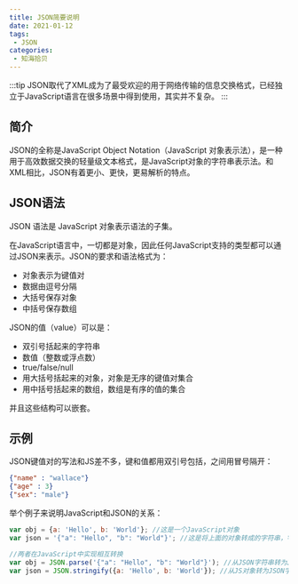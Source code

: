 ```yaml
---
title: JSON简要说明
date: 2021-01-12
tags:
 - JSON
categories:
 - 知海拾贝
---
```

:::tip
JSON取代了XML成为了最受欢迎的用于网络传输的信息交换格式，已经独立于JavaScript语言在很多场景中得到使用，其实并不复杂。
:::
<!-- more -->

## 简介

JSON的全称是JavaScript Object Notation（JavaScript 对象表示法），是一种用于高效数据交换的轻量级文本格式，是JavaScript对象的字符串表示法。和XML相比，JSON有着更小、更快，更易解析的特点。

## JSON语法

JSON 语法是 JavaScript 对象表示语法的子集。

在JavaScript语言中，一切都是对象，因此任何JavaScript支持的类型都可以通过JSON来表示。JSON的要求和语法格式为：
* 对象表示为键值对
* 数据由逗号分隔
* 大括号保存对象
* 中括号保存数组

JSON的值（value）可以是：
* 双引号括起来的字符串
* 数值（整数或浮点数）
* true/false/null
* 用大括号括起来的对象，对象是无序的键值对集合
* 用中括号括起来的数组，数组是有序的值的集合

并且这些结构可以嵌套。

## 示例

JSON键值对的写法和JS差不多，键和值都用双引号包括，之间用冒号隔开：
```json
{"name" : "wallace"}
{"age" : 3}
{"sex": "male"}
```
举个例子来说明JavaScript和JSON的关系：
```javascript
var obj = {a: 'Hello', b: 'World'}; //这是一个JavaScript对象
var json = '{"a": "Hello", "b": "World"}'; //这是将上面的对象转成的字符串，字符串内容是JSON

//两者在JavaScript中实现相互转换
var obj = JSON.parse('{"a": "Hello", "b": "World"}'); //从JSON字符串转为JS对象
var json = JSON.stringify({a: 'Hello', b: 'World'}); //从JS对象转为JSON字符串
```
